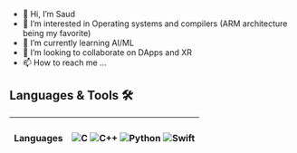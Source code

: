 - 👋 Hi, I’m Saud
- 👀 I’m interested in Operating systems and compilers (ARM architecture being my favorite)
- 🌱 I’m currently learning AI/ML
- 💞️ I’m looking to collaborate on DApps and XR
- 📫 How to reach me ...

## Languages & Tools 🛠
| <h4 align="left">Languages</h4> | <p align="left">![C](https://img.shields.io/badge/c-%2300599C.svg?style=for-the-badge&logo=c&logoColor=white) ![C++](https://img.shields.io/badge/c++-%2300599C.svg?style=for-the-badge&logo=c%2B%2B&logoColor=white) ![Python](https://img.shields.io/badge/python-3670A0?style=for-the-badge&logo=python&logoColor=ffdd54) ![Swift](https://img.shields.io/badge/swift-%23E34F26.svg?style=for-the-badge&logo=swift&logoColor=white)  </p> |
|---------|----------------------------------|


